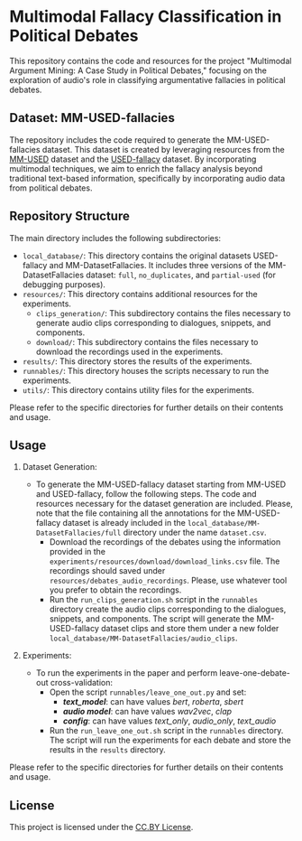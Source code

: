 # Multimodal Fallacy Classification in Political Debates

This repository contains the code and resources for the project "Multimodal Argument Mining: A Case Study in Political Debates," focusing on the exploration of audio's role in classifying argumentative fallacies in political debates.

## Dataset: MM-USED-fallacies

The repository includes the code required to generate the MM-USED-fallacies dataset. This dataset is created by leveraging resources from the [MM-USED](https://github.com/federicoruggeri/multimodal-am/tree/main/multimodal-dataset) dataset and the [USED-fallacy](https://github.com/pierpaologoffredo/IJCAI2022) dataset. By incorporating multimodal techniques, we aim to enrich the fallacy analysis beyond traditional text-based information, specifically by incorporating audio data from political debates.

## Repository Structure

The main directory includes the following subdirectories:

- `local_database/`: This directory contains the original datasets USED-fallacy and MM-DatasetFallacies. It includes three versions of the MM-DatasetFallacies dataset: `full`, `no_duplicates`, and `partial-used` (for debugging purposes).
- `resources/`: This directory contains additional resources for the experiments.
  - `clips_generation/`: This subdirectory contains the files necessary to generate audio clips corresponding to dialogues, snippets, and components.
  - `download/`: This subdirectory contains the files necessary to download the recordings used in the experiments.
- `results/`: This directory stores the results of the experiments.
- `runnables/`: This directory houses the scripts necessary to run the experiments.
- `utils/`: This directory contains utility files for the experiments.

Please refer to the specific directories for further details on their contents and usage.

## Usage

1. Dataset Generation:
   - To generate the MM-USED-fallacy dataset starting from MM-USED and USED-fallacy, follow the following steps. The code and resources necessary for the dataset generation are included. Please, note that the file containing all the annotations for the MM-USED-fallacy dataset is already included in the `local_database/MM-DatasetFallacies/full` directory under the name `dataset.csv`.
     - Download the recordings of the debates using the information provided in the `experiments/resources/download/download_links.csv` file. The recordings should saved under `resources/debates_audio_recordings`. Please, use whatever tool you prefer to obtain the recordings.
     - Run the `run_clips_generation.sh` script in the `runnables` directory create the audio clips corresponding to the dialogues, snippets, and components. The script will generate the MM-USED-fallacy dataset clips and store them under a new folder `local_database/MM-DatasetFallacies/audio_clips`.
     
2. Experiments:
   - To run the experiments in the paper and perform leave-one-debate-out cross-validation:
     - Open the script `runnables/leave_one_out.py` and set:
       - **_text_model_**: can have values _bert_, _roberta_, _sbert_
       - **_audio model_**: can have values _wav2vec_, _clap_
       - **_config_**: can have values _text_only_, _audio_only_, _text_audio_
     - Run the `run_leave_one_out.sh` script in the `runnables` directory. The script will run the experiments for each debate and store the results in the `results` directory.

Please refer to the specific directories for further details on their contents and usage.

## License

This project is licensed under the [CC.BY License](LICENSE). 
